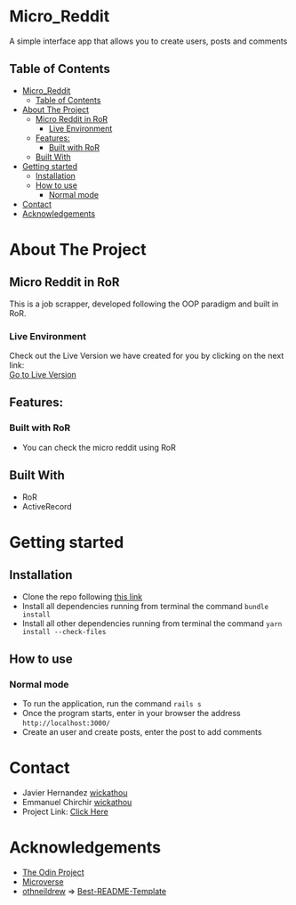 <!-- PROJECT LOGO -->
# Micro_Reddit
A simple interface app that allows you to create users, posts and comments
<!-- TABLE OF CONTENTS -->
## Table of Contents
- [Micro_Reddit](#micro_reddit)
  - [Table of Contents](#table-of-contents)
- [About The Project](#about-the-project)
  - [Micro Reddit in RoR](#micro-reddit-in-ror)
    - [Live Environment](#live-environment)
  - [Features:](#features)
    - [Built with RoR](#built-with-ror)
  - [Built With](#built-with)
- [Getting started](#getting-started)
  - [Installation](#installation)
  - [How to use](#how-to-use)
    - [Normal mode](#normal-mode)
- [Contact](#contact)
- [Acknowledgements](#acknowledgements)
<!-- ABOUT THE PROJECT -->
# About The Project
## Micro Reddit in RoR
This is a job scrapper, developed following the OOP paradigm and built in RoR.

### Live Environment
Check out the Live Version we have created for you by clicking on the next link:<br>
[Go to Live Version](https://gitpod.io/github.com/wickathou/micro_reddit/tree/structure)

## Features:
### Built with RoR
- You can check the micro reddit using RoR
## Built With
* RoR
* ActiveRecord

<!-- GETTING STARTED -->
# Getting started
## Installation
* Clone the repo following [this link](https://github.com/wickathou/micro_reddit)
* Install all dependencies running from terminal the command `bundle install`
* Install all other dependencies running from terminal the command `yarn install --check-files`
## How to use
### Normal mode
* To run the application, run the command `rails s`
* Once the program starts, enter in your browser the address `http://localhost:3000/`
* Create an user and create posts, enter the post to add comments
<!-- CONTACT -->
# Contact
* Javier Hernandez [wickathou](https://github.com/wickathou)
* Emmanuel Chirchir [wickathou](https://github.com/chirchir12)
* Project Link: [Click Here](https://github.com/wickathou/micro_reddit)
<!-- ACKNOWLEDGEMENTS -->
# Acknowledgements
- [The Odin Project](https://www.theodinproject.com)
- [Microverse](https://microverse.org)
- [othneildrew](https://github.com/othneildrew) => [Best-README-Template](https://github.com/othneildrew/Best-README-Template)
